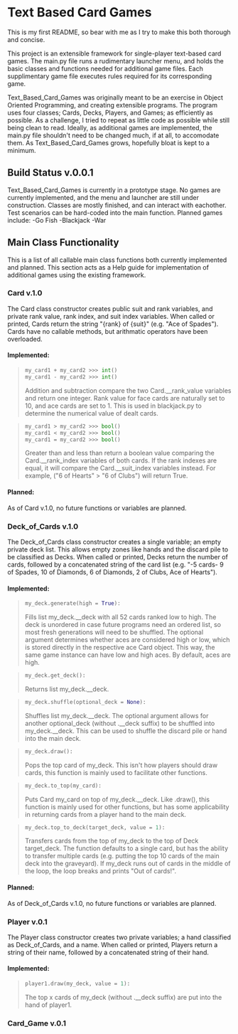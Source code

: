 # Text Based Card Games

This is my first README, so bear with me as I try to make this both thorough and concise.

This project is an extensible framework for single-player text-based card games. The main.py file runs a rudimentary launcher menu, and holds the basic classes and functions needed for additional game files. Each supplimentary game file executes rules required for its corresponding game.

Text_Based_Card_Games was originally meant to be an exercise in Object Oriented Programming, and creating extensible programs. The program uses four classes; Cards, Decks, Players, and Games; as efficiently as possible. As a challenge, I tried to repeat as little code as possible while still being clean to read. Ideally, as additional games are implemented, the main.py file shouldn't need to be changed much, if at all, to accomodate them. As Text_Based_Card_Games grows, hopefully bloat is kept to a minimum.


## Build Status v.0.0.1

Text_Based_Card_Games is currently in a prototype stage. No games are currently implemented, and the menu and launcher are still under construction. Classes are mostly finished, and can interact with eachother. Test scenarios can be hard-coded into the main function. Planned games include:
-Go Fish
-Blackjack
-War


## Main Class Functionality

This is a list of all callable main class functions both currently implemented and planned. This section acts as a Help guide for implementation of additional games using the existing framework.


### Card v.1.0

The Card class constructor creates public suit and rank variables, and private rank value, rank index, and suit index variables. When called or printed, Cards return the string "{rank} of {suit}" (e.g. "Ace of Spades"). Cards have no callable methods, but arithmatic operators have been overloaded.

#### Implemented:

> ```py
> my_card1 + my_card2 >>> int()
> my_card1 - my_card2 >>> int()
> ```
> Addition and subtraction compare the two Card.\__rank_value variables and return one integer. Rank value for face cards are naturally set to 10, and ace cards are set to 1. This is used in blackjack.py to determine the numerical value of dealt cards.

> ```py
> my_card1 > my_card2 >>> bool()
> my_card1 < my_card2 >>> bool()
> my_card1 = my_card2 >>> bool()
> ```
> Greater than and less than return a boolean value comparing the Card.\__rank_index variables of both cards. If the rank indexes are equal, it will compare the Card.\__suit_index variables instead.
> For example, ("6 of Hearts" > "6 of Clubs") will return True.

#### Planned:

As of Card v.1.0, no future functions or variables are planned.


### Deck_of_Cards v.1.0

The Deck_of_Cards class constructor creates a single variable; an empty private deck list. This allows empty zones like hands and the discard pile to be classified as Decks. When called or printed, Decks return the number of cards, followed by a concatenated string of the card list (e.g. "-5 cards- 9 of Spades, 10 of Diamonds, 6 of Diamonds, 2 of Clubs, Ace of Hearts").

#### Implemented:

> ```py
> my_deck.generate(high = True):
> ```
> Fills list my_deck.\__deck with all 52 cards ranked low to high. The deck is unordered in case future programs need an ordered list, so most fresh generations will need to be shuffled. The optional argument determines whether aces are considered high or low, which is stored directly in the respective ace Card object. This way, the same game instance can have low and high aces. By default, aces are high.

>```py
> my_deck.get_deck():
> ```
> Returns list my_deck.\__deck.

> ```py
> my_deck.shuffle(optional_deck = None):
> ```
> Shuffles list my_deck.\__deck. The optional argument allows for another optional_deck (without .\__deck suffix) to be shuffled into my_deck.\__deck. This can be used to shuffle the discard pile or hand into the main deck.

> ```py
> my_deck.draw():
> ```
> Pops the top card of my_deck. This isn't how players should draw cards, this function is mainly used to facilitate other functions. 

> ```py
> my_deck.to_top(my_card):
> ```
> Puts Card my_card on top of my_deck.\__deck. Like .draw(), this function is mainly used for other functions, but has some applicability in returning cards from a player hand to the main deck.

> ```py
> my_deck.top_to_deck(target_deck, value = 1):
> ```
> Transfers cards from the top of my_deck to the top of Deck target_deck. The function defaults to a single card, but has the ability to transfer multiple cards (e.g. putting the top 10 cards of the main deck into the graveyard). If my_deck runs out of cards in the middle of the loop, the loop breaks and prints "Out of cards!".

#### Planned:

As of Deck_of_Cards v.1.0, no future functions or variables are planned.


### Player v.0.1

The Player class constructor creates two private variables; a hand classified as Deck_of_Cards, and a name. When called or printed, Players return a string of their name, followed by a concatenated string of their hand.

#### Implemented:

> ```py
> player1.draw(my_deck, value = 1):
> ```
> The top x cards of my_deck (without .\__deck suffix) are put into the hand of player1. 


### Card_Game v.0.1
